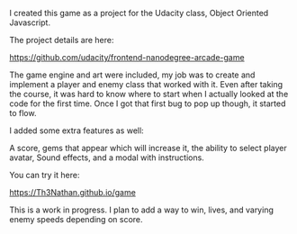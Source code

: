 I created this game as a project for the Udacity class, Object Oriented Javascript. 

The project details are here:

https://github.com/udacity/frontend-nanodegree-arcade-game

The game engine and art were included, my job was to create and implement a player and enemy class that worked with it. Even after taking the course, it was hard to know where to start when I actually looked at the code for the first time. Once I got that first bug to pop up though, it started to flow. 

I added some extra features as well:

A score, gems that appear which will increase it, the ability to select player avatar, Sound effects, and a modal with instructions.

You can try it here: 

https://Th3Nathan.github.io/game

This is a work in progress. I plan to add a way to win, lives, and varying enemy speeds depending on score. 
